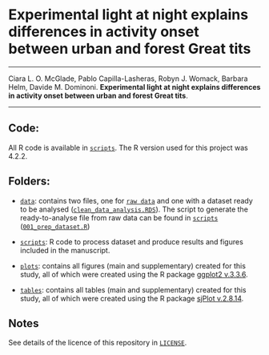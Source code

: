 

# Experimental light at night explains differences in activity onset between urban and forest Great tits

---

Ciara L. O. McGlade, Pablo Capilla-Lasheras, Robyn J. Womack, Barbara Helm, Davide M. Dominoni. **Experimental light at night explains differences in activity onset between urban and forest Great tits**.

---


## Code:

All R code is available in [`scripts`](https://github.com/PabloCapilla/incubation_ALAN/tree/main/scripts). The R version used for this project was 4.2.2.

## Folders:

* [`data`](https://github.com/PabloCapilla/incubation_ALAN/tree/main/data): contains two files, one for [`raw data`](https://github.com/PabloCapilla/incubation_ALAN/blob/main/data/light_exp_dataset.csv) and one with a dataset ready to be analysed ([`clean_data_analysis.RDS`](https://github.com/PabloCapilla/incubation_ALAN/blob/main/data/clean_data_analysis.RDS)). The script to generate the ready-to-analyse file from raw data can be found in [`scripts`](https://github.com/PabloCapilla/incubation_ALAN/tree/main/scripts) ([`001_prep_dataset.R`](https://github.com/PabloCapilla/incubation_ALAN/blob/main/scripts/001_prep_dataset.R))

* [`scripts`](https://github.com/PabloCapilla/incubation_ALAN/tree/main/scripts): R code to process dataset and produce results and figures included in the manuscript. 

* [`plots`](https://github.com/PabloCapilla/incubation_ALAN/tree/main/plots): contains all figures (main and supplementary) created for this study, all of which were created using the R package [ggplot2 v.3.3.6](https://cran.r-project.org/web/packages/ggplot2/index.html).

* [`tables`](https://github.com/PabloCapilla/incubation_ALAN/tree/main/tables): contains all tables (main and supplementary) created for this study, all of which were created using the R package [sjPlot v.2.8.14](https://cran.r-project.org/web/packages/sjPlot/index.html).

## Notes

See details of the licence of this repository in [`LICENSE`](https://github.com/PabloCapilla/incubation_ALAN//blob/main/LICENSE).
